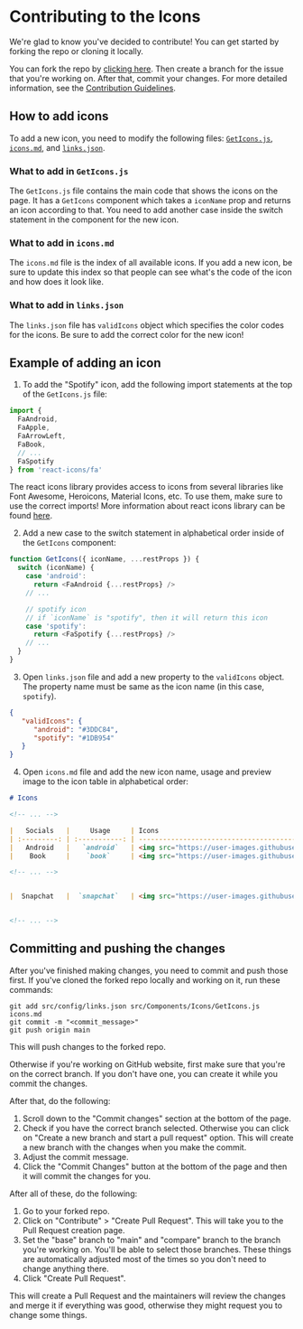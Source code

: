 # Contributing to the Icons

We're glad to know you've decided to contribute!
You can get started by forking the repo or cloning it locally.

You can fork the repo by [clicking here](https://github.com/EddieHubCommunity/LinkFree/fork). Then create a branch for the issue that you're working on. After that, commit your changes. For more detailed information, see the [Contribution Guidelines](https://github.com/virtual-designer/LinkFree/blob/patch-4/docs/contributing/CONTRIBUTING.md#-how-to-contribute).

## How to add icons

To add a new icon, you need to modify the following files: [`GetIcons.js`](https://github.com/EddieHubCommunity/LinkFree/blob/main/src/Components/Icons/GetIcons.js), [`icons.md`](https://github.com/EddieHubCommunity/LinkFree/blob/main/icons.md), and [`links.json`](https://github.com/EddieHubCommunity/LinkFree/blob/main/src/config/links.json).

### What to add in `GetIcons.js`

The `GetIcons.js` file contains the main code that shows the icons on the page. It has a `GetIcons` component which takes a `iconName` prop and returns an icon according to that. You need to add another case inside the switch statement in the component for the new icon.

### What to add in `icons.md`

The `icons.md` file is the index of all available icons. If you add a new icon, be sure to update this index so that people can see what's the code of the icon and how does it look like.

### What to add in `links.json`

The `links.json` file has `validIcons` object which specifies the color codes for the icons. Be sure to add the correct color for the new icon!

## Example of adding an icon

1. To add the "Spotify" icon, add the following import statements at the top of the `GetIcons.js` file:

```js
import {
  FaAndroid,
  FaApple,
  FaArrowLeft,
  FaBook,
  // ...
  FaSpotify
} from 'react-icons/fa'
```

The react icons library provides access to icons from several libraries like Font Awesome, Heroicons, Material Icons, etc. To use them, make sure to use the correct imports! More information about react icons library can be found [here](https://react-icons.github.io/react-icons/).

2. Add a new case to the switch statement in alphabetical order inside of the `GetIcons` component:

```js
function GetIcons({ iconName, ...restProps }) {
  switch (iconName) {
    case 'android':
      return <FaAndroid {...restProps} />
    // ...

    // spotify icon
    // if `iconName` is "spotify", then it will return this icon
    case 'spotify':
      return <FaSpotify {...restProps} />
    // ...
  }
}
```

3. Open `links.json` file and add a new property to the `validIcons` object. The property name must be same as the icon name (in this case, `spotify`).

```json
{
   "validIcons": {
      "android": "#3DDC84",
      "spotify": "#1DB954"
   }
}
```

4. Open `icons.md` file and add the new icon name, usage and preview image to the icon table in alphabetical order:

```markdown
# Icons

<!-- ... -->

|   Socials   |     Usage     | Icons                                                                                                                                                        |    Socials     |      Usage       | Icons                                                                                                                                   |
| :---------: | :-----------: | ------------------------------------------------------------------------------------------------------------------------------------------------------------ | :------------: | :--------------: | --------------------------------------------------------------------------------------------------------------------------------------- |
|   Android   |   `android`   | <img src="https://user-images.githubusercontent.com/65664185/138502465-89cfadf2-6b54-4f3d-ac44-ceacdd4824ba.png" width=65% height=30%>                       |     Apple      |     `apple`      | <img src="https://user-images.githubusercontent.com/65664185/138502540-8e9b80bf-deae-4566-a41a-c63623e83c21.png" width=100% height=30%> |
|    Book     |    `book`     | <img src="https://user-images.githubusercontent.com/76985777/145391108-f8c08f8e-679f-45a3-ad58-83ef60aa28fe.png" width=65% height=30%>                       |   Codeforces   |   `codeforces`   | <img src="https://user-images.githubusercontent.com/91655303/148160942-870fdbb4-a57c-4861-afaa-241835390645.png" width=100% height=30%> |

<!-- ... -->


|  Snapchat   |  `snapchat`   | <img src="https://user-images.githubusercontent.com/91655303/148160774-755adc38-e089-4a20-910f-292b890e2c63.png" width=65% height=30%>                       |    Spotify     |   `spotify`      | <img src="<icon_preview_url_here>" width="100%" height="30%">                                                                           |      


<!-- ... -->
```

## Committing and pushing the changes

After you've finished making changes, you need to commit and push those first. 
If you've cloned the forked repo locally and working on it, run these commands:

```
git add src/config/links.json src/Components/Icons/GetIcons.js icons.md
git commit -m "<commit_message>"
git push origin main
```

This will push changes to the forked repo.

Otherwise if you're working on GitHub website, first make sure that you're on the correct branch. If you don't have one, you can create it while you commit the changes.

After that, do the following:

1. Scroll down to the "Commit changes" section at the bottom of the page.
2. Check if you have the correct branch selected. Otherwise you can click on "Create a new branch and start a pull request" option. This will create a new branch with the changes when you make the commit.
3. Adjust the commit message.
4. Click the "Commit Changes" button at the bottom of the page and then it will commit the changes for you.

After all of these, do the following:

1. Go to your forked repo.
2. Click on "Contribute" > "Create Pull Request". This will take you to the Pull Request creation page. 
3. Set the "base" branch to "main" and "compare" branch to the branch you're working on. You'll be able to select those branches. These things are automatically adjusted most of the times so you don't need to change anything there. 
4. Click "Create Pull Request".

This will create a Pull Request and the maintainers will review the changes and merge it if everything was good, otherwise they might request you to change some things. 
